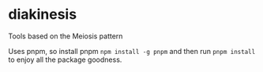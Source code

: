 # diakinesis
Tools based on the Meiosis pattern

Uses pnpm, so install pnpm `npm install -g pnpm` and then run `pnpm install` to enjoy all the package goodness.
